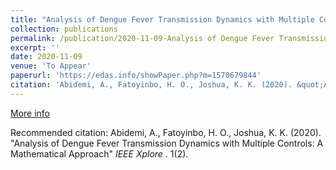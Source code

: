 ```yaml
---
title: "Analysis of Dengue Fever Transmission Dynamics with Multiple Controls: A Mathematical Approach"
collection: publications
permalink: /publication/2020-11-09-Analysis of Dengue Fever Transmission Dynamics with Multiple Controls: A Mathematical Approach
excerpt: ''
date: 2020-11-09
venue: 'To Appear'
paperurl: 'https://edas.info/showPaper.php?m=1570679844'
citation: 'Abidemi, A., Fatoyinbo, H. O., Joshua, K. K. (2020). &quot;Analysis of Dengue Fever Transmission Dynamics with Multiple Controls: A Mathematical Approach&quot; <i>IEEE Xplore 1</i>. 1(2).'
---
```

[More info](https://edas.info/showPaper.php?m=1570679844)

Recommended citation: Abidemi, A., Fatoyinbo, H. O., Joshua, K. K. (2020). "Analysis of Dengue Fever Transmission Dynamics with Multiple Controls: A Mathematical Approach" <i>IEEE Xplore </i>. 1(2).
